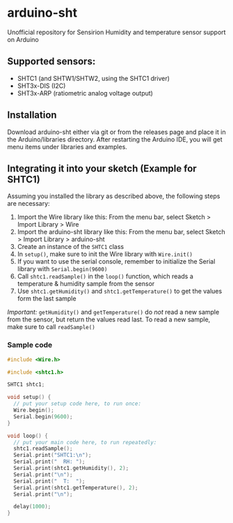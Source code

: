 # arduino-sht
Unofficial repository for Sensirion Humidity and temperature sensor support on Arduino

## Supported sensors:
- SHTC1 (and SHTW1/SHTW2, using the SHTC1 driver)
- SHT3x-DIS (I2C)
- SHT3x-ARP (ratiometric analog voltage output)

## Installation

Download arduino-sht either via git or from the releases page and place it in the Arduino/libraries directory. After restarting the Arduino IDE, you will get menu items under libraries and examples.

## Integrating it into your sketch (Example for SHTC1)

Assuming you installed the library as described above, the following steps are necessary:

1. Import the Wire library like this: From the menu bar, select Sketch > Import Library > Wire
1. Import the arduino-sht library like this: From the menu bar, select Sketch > Import Library > arduino-sht
1. Create an instance of the `SHTC1` class
2. In `setup()`, make sure to init the Wire library with `Wire.init()`
3. If you want to use the serial console, remember to initialize the Serial library with `Serial.begin(9600)`
1. Call `shtc1.readSample()` in the `loop()` function, which reads a temperature & humidity sample from the sensor
2. Use `shtc1.getHumidity()` and `shtc1.getTemperature()` to get the values form the last sample

*Important:* `getHumidity()` and `getTemperature()` do *not* read a new sample from the sensor, but return the values read last. To read a new sample, make sure to call `readSample()`

### Sample code
```c++
#include <Wire.h>

#include <shtc1.h>

SHTC1 shtc1;

void setup() {
  // put your setup code here, to run once:
  Wire.begin();  
  Serial.begin(9600);
}

void loop() {
  // put your main code here, to run repeatedly:
  shtc1.readSample();
  Serial.print("SHTC1:\n");
  Serial.print("  RH: ");
  Serial.print(shtc1.getHumidity(), 2);
  Serial.print("\n");
  Serial.print("  T:  ");
  Serial.print(shtc1.getTemperature(), 2);
  Serial.print("\n");

  delay(1000);
}
```
